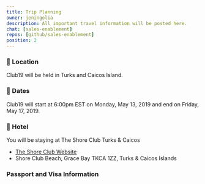 ```yaml
---
title: Trip Planning
owner: jeningolia
description: All important travel information will be posted here. 
chat: [sales-enablement]
repos: [github/sales-enablement]
position: 2
---
```


### :mega: Location
Club19 will be held in Turks and Caicos Island.

### :date: Dates
Club19 will start at 6:00pm EST on Monday, May 13, 2019 and end on Friday, May 17, 2019.

### 🏨 Hotel
You will be staying at The Shore Club Turks & Caicos
* [The Shore Club Website](https://www.theshoreclubtc.com/)
* Shore Club Beach, Grace Bay TKCA 1ZZ, Turks & Caicos Islands

### Passport and Visa Information
